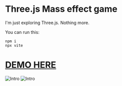 # Three.js Mass effect game

I'm just exploring Three.js. Nothing more.

You can run this:

```
npm i
npx vite
```

# [DEMO HERE](https://stackblitz.com/~/github.com/in4in-dev/threejs-me2-space)

![Intro](https://github.com/in4in-dev/threejs-me2-space/raw/main/intro.gif)
![Intro](https://github.com/in4in-dev/threejs-me2-space/raw/main/intro.png)
